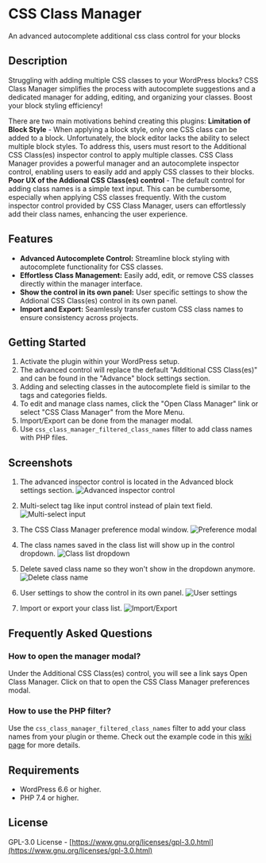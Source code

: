 # CSS Class Manager

An advanced autocomplete additional css class control for your blocks

## Description

Struggling with adding multiple CSS classes to your WordPress blocks? CSS Class Manager simplifies the process with autocomplete suggestions and a dedicated manager for adding, editing, and organizing your classes. Boost your block styling efficiency!

There are two main motivations behind creating this plugins:
**Limitation of Block Style** - When applying a block style, only one CSS class can be added to a block. Unfortunately, the block editor lacks the ability to select multiple block styles. To address this, users must resort to the Additional CSS Class(es) inspector control to apply multiple classes. CSS Class Manager provides a powerful manager and an autocomplete inspector control, enabling users to easily add and apply CSS classes to their blocks.
**Poor UX of the Addional CSS Class(es) control** - The default control for adding class names is a simple text input. This can be cumbersome, especially when applying CSS classes frequently. With the custom inspector control provided by CSS Class Manager, users can effortlessly add their class names, enhancing the user experience.

## Features

- **Advanced Autocomplete Control:** Streamline block styling with autocomplete functionality for CSS classes.
- **Effortless Class Management:** Easily add, edit, or remove CSS classes directly within the manager interface.
- **Show the control in its own panel:** User specific settings to show the Addional CSS Class(es) control in its own panel.
- **Import and Export:** Seamlessly transfer custom CSS class names to ensure consistency across projects.

## Getting Started

1. Activate the plugin within your WordPress setup.
2. The advanced control will replace the default "Additional CSS Class(es)" and can be found in the "Advance" block settings section.
3. Adding and selecting classes in the autocomplete field is similar to the tags and categories fields.
4. To edit and manage class names, click the "Open Class Manager" link or select "CSS Class Manager" from the More Menu.
5. Import/Export can be done from the manager modal.
6. Use `css_class_manager_filtered_class_names` filter to add class names with PHP files.

## Screenshots

1. The advanced inspector control is located in the Advanced block settings section.
   ![Advanced inspector control](.wp-org/screenshot-1.png)

2. Multi-select tag like input control instead of plain text field.
   ![Multi-select input](.wp-org/screenshot-2.png)

3. The CSS Class Manager preference modal window.
   ![Preference modal](.wp-org/screenshot-3.png)

4. The class names saved in the class list will show up in the control dropdown.
   ![Class list dropdown](.wp-org/screenshot-4.png)

5. Delete saved class name so they won't show in the dropdown anymore.
   ![Delete class name](.wp-org/screenshot-5.png)

6. User settings to show the control in its own panel.
   ![User settings](.wp-org/screenshot-6.png)

7. Import or export your class list.
   ![Import/Export](.wp-org/screenshot-7.png)

## Frequently Asked Questions

### How to open the manager modal?
Under the Additional CSS Class(es) control, you will see a link says Open Class Manager. Click on that to open the CSS Class Manager preferences modal.

### How to use the PHP filter?
Use the `css_class_manager_filtered_class_names` filter to add your class names from your plugin or theme. Check out the example code in this [wiki page](https://github.com/ediamin/css-class-manager/wiki#how-to-use-the-php-filter) for more details.

## Requirements

- WordPress 6.6 or higher.
- PHP 7.4 or higher.

## License

GPL-3.0 License - [https://www.gnu.org/licenses/gpl-3.0.html](https://www.gnu.org/licenses/gpl-3.0.html)
